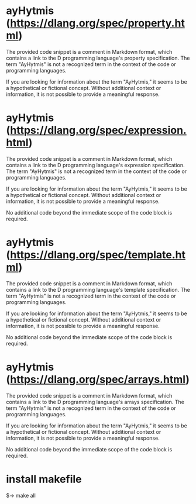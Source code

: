 # ayHytmis (https://dlang.org/spec/property.html)

The provided code snippet is a comment in Markdown format, which contains a link to the D programming language's property specification. The term "AyHytmis" is not a recognized term in the context of the code or programming languages.

If you are looking for information about the term "AyHytmis," it seems to be a hypothetical or fictional concept. Without additional context or information, it is not possible to provide a meaningful response.

# ayHytmis (https://dlang.org/spec/expression.html)

The provided code snippet is a comment in Markdown format, which contains a link to the D programming language's expression specification. The term "AyHytmis" is not a recognized term in the context of the code or programming languages.

If you are looking for information about the term "AyHytmis," it seems to be a hypothetical or fictional concept. Without additional context or information, it is not possible to provide a meaningful response.

No additional code beyond the immediate scope of the code block is required.

# ayHytmis (https://dlang.org/spec/template.html)

The provided code snippet is a comment in Markdown format, which contains a link to the D programming language's template specification. The term "AyHytmis" is not a recognized term in the context of the code or programming languages.

If you are looking for information about the term "AyHytmis," it seems to be a hypothetical or fictional concept. Without additional context or information, it is not possible to provide a meaningful response.

No additional code beyond the immediate scope of the code block is required.

# ayHytmis (https://dlang.org/spec/arrays.html)

The provided code snippet is a comment in Markdown format, which contains a link to the D programming language's arrays specification. The term "AyHytmis" is not a recognized term in the context of the code or programming languages.

If you are looking for information about the term "AyHytmis," it seems to be a hypothetical or fictional concept. Without additional context or information, it is not possible to provide a meaningful response.

No additional code beyond the immediate scope of the code block is required.

# install makefile
$-> make all 
